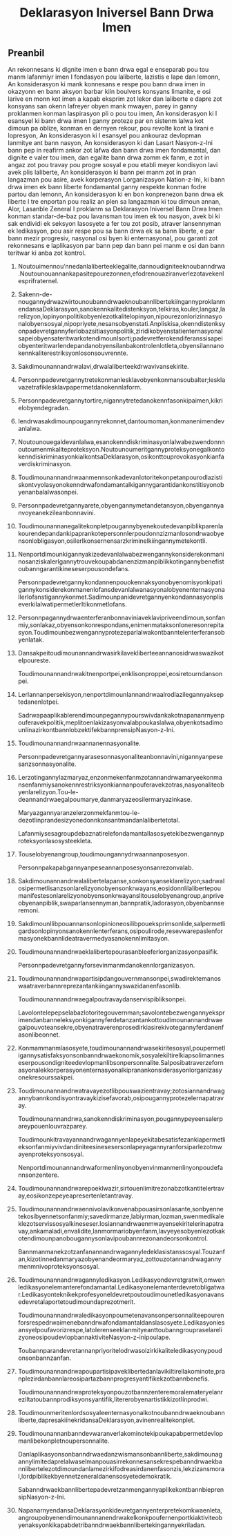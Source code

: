 <h1 align='center'>Deklarasyon Iniversel Bann Drwa Imen</h1>
<h2>Preanbil</h2>
<p>An rekonnesans ki dignite imen e bann drwa egal e enseparab pou tou manm lafanmiyr imen I fondasyon pou laliberte, lazistis e lape dan lemonn,
An konsiderasyon ki mank konnesans e respe pou bann drwa imen in okazyonn en bann aksyon barbar kiín boulvers konsyans limanite, e osi larive en monn kot imen a kapab eksprim zot lekor dan laliberte e dapre zot konsyans san okenn lafreyer obyen mank mwayen, parey in ganny proklanmen konman laspirasyon pli o pou tou imen,
An konsiderasyon ki I esansyel ki bann drwa imen I ganny proteze par en sistenm lalwa kot dimoun pa oblize, konman en dernyen rekour, pou revolte kont la tirani e lopresyon,
An konsiderasyon ki I esansyel pou ankouraz devlopman lanmitye ant bann nasyon,
An konsiderasyon ki dan Lasart Nasyon-z-Ini bann pep in reafirm ankor zot lafwa dan bann drwa imen fondamantal, dan dignite e valer tou imen, dan egalite bann drwa zomm ek fanm, e zot in angaz zot pou travay pou progre sosyal e pou etabli meyer kondisyon lavi avek plis laliberte,
An konsiderasyon ki bann pei manm zot in pran langazman pou asire, avek korperasyon Lorganizasyon Nation-z-Ini, ki bann drwa imen ek bann liberte fondamantal ganny respekte konman fodre partou dan lemonn,
An konsiderasyon ki en bon konprenezon bann drwa ek liberte I tre enportan pou realiz an plen sa langazman ki tou dimoun annan,
Alor, Lasanble Zeneral I proklanm sa Deklarasyon Iniversel Bann Drwa Imen konman standar-de-baz pou lavansman tou imen ek tou nasyon, avek bi ki sak endividi ek seksyon lasosyete a fer tou zot posib, atraver lansennyman ek ledikasyon, pou asir respe pou sa bann drwa ek sa bann liberte, e par bann mezir progresiv, nasyonal osi byen ki enternasyonal, pou garanti zot rekonnesans e laplikasyon par bann pep dan bann pei manm e osi dan bann teritwar ki anba zot kontrol.</p>
<ol>
  <li>
    <p>Noutouimennou’nnedanlaliberteeklegalite,dannoudigniteeknoubanndrwa.Noutounouannankapasitepourezonnen,efodrenouaziranverlezotavekenlesprifraternel.</p>
  </li>
  <li>
    <p>Sakenn-de-nougannydrwazwirtounoubanndrwaeknoubannlibertekiíngannyproklanmendansaDeklarasyon,sanokennkalitedistenksyon,telkiras,kouler,langaz,larelizyon,lopinyonpolitikobyenlezotkalitelopinyon,nipourezonlorizinnasyonalobyensosyal,nipopriyete,nesansobyenstati.Anpliskisa,okenndistenksyonpadevretgannyferlobazsitiasyonpolitik,ziridikobyenstatienternasyonalsapeiobyensateritwarkotendimounIsorti;padevretferokendiferanssisapeiobyenteritwarIendepandanobyensiIanbakontrolenlotleta,obyensiIannanokennkaliterestriksyonlosonsouvrennte.</p>
  </li>
  <li>
    <p>Sakdimounannandrwalavi,drwalaliberteekdrwavivansekirite.</p>
  </li>
  <li>
    <p>Personnpadevretgannytretekonmanlesklavobyenkonmansoubalter;lesklavazetrafiklesklavpapermetdanokennlaform.</p>
  </li>
  <li>
    <p>Personnpadevretgannytortire,nigannytretedanokennfasonkipaimen,kikrielobyendegradan.</p>
  </li>
  <li>
    <p>Iendrwasakdimounpougannyrekonnet,dantoumoman,konmanenimendevanlalwa.</p>
  </li>
  <li>
    <p>Noutounouegaldevanlalwa,esanokenndiskriminasyonlalwabezwendonnnoutoumenmkaliteproteksyon.NoutounoumeritgannyproteksyonegalkontokenndiskriminasyonkialkontsaDeklarasyon,osikonttouprovokasyonkianfaverdiskriminasyon.</p>
  </li>
  <li>
    <p>Toudimounannandrwaanmennsonkadevanlotoritekonpetanpourodlazistiskontvyolasyonokenndrwafondamantalkigannygarantidankonstitisyonobyenanbalalwasonpei.</p>
  </li>
  <li>
    <p>Personnpadevretgannyarete,obyengannymetandetansyon,obyengannyanvoyeanekzileanbonnavini.</p>
  </li>
  <li>
    <p>Toudimounannanegalitekonpletpougannybyenekoutedevanpiblikparenlakourendepandankipaprankotepersonnlerpoudonnzizmanlosondrwaobyensonlobligasyon,osilerIkonsernensarzkriminelkiíngannymetekontli.</p>
  </li>
  <li>
    <p>NenportdimounkigannyakizedevanlalwabezwengannykonsiderekonmaninosanziskalerIgannytrouvekoupabdanenzizmanpiblikkotingannybenefistoubanngarantikineseserpousondefans.</p>
    <p>Personnpadevretgannykondannenpouokennaksyonobyenomisyonkipatigannykonsiderekonmanenlofansdevanlalwanasyonalobyenenternasyonallerlofanstigannykonmet.SadimounpanidevretgannyenkondannasyonpliseverkilalwatipermetlerItikonmetlofans.</p>
  </li>
  <li>
    <p>Personnpagannydrwaenterferanbonnaviniaveklavipriveendimoun,sonfanmiy,sonlakaz,obyensonkonrespondans,enimenmataksonloneresonrepitasyon.Toudimounbezwengannyprotezeparlalwakontbanntelenterferansobyenlatak.</p>
  </li>
  <li>
    <p>DansakpeitoudimounannandrwasirkilavekliberteeannanosidrwaswazikoteIpoureste.</p>
    <p>Toudimounannandrwakitnenportpei,enklisonproppei,eosiretourndansonpei.</p>
  </li>
  <li>
    <p>LerIannanpersekisyon,nenportdimounIannandrwaalrodlazilegannyakseptedanenlotpei.</p>
    <p>Sadrwapaaplikablerendimounpegannypourswivdankakotnapananrnyenpouferavekpolitik,meplitoenlakizasyonvalabpoukaslalwa,obyenkotsadimounIínazirkontbannlobzektifekbannprensipNasyon-z-Ini.</p>
  </li>
  <li>
    <p>Toudimounannandrwaannanennasyonalite.</p>
    <p>Personnpadevretgannyarasesonnasyonaliteanbonnavini,nigannyanpesesanzsonnasyonalite.</p>
  </li>
  <li>
    <p>Lerzotingannylazmaryaz,enzonmekenfanmzotannandrwamaryeekonmansenfanmiysanokennrestriksyonkiannanpouferavekzotras,nasyonaliteobyenlarelizyon.Tou-le-deannandrwaegalpoumarye,danmaryazeosilermaryazinkase.</p>
    <p>Maryazgannyaranzelerzonmekfanmtou-le-dezotIínprandesizyonedonnkonsantmandanlalibertetotal.</p>
    <p>Lafanmiysesagroupdebaznatirelefondamantallasosyetekibezwengannyproteksyonlasosysteekleta.</p>
  </li>
  <li>
    <p>Touselobyenangroup,toudimoungannydrwaannanposesyon.</p>
    <p>Personnpakapabgannyanpeseannanposesyonsanrezonvalab.</p>
  </li>
  <li>
    <p>Sakdimounannandrwalalibertelapanse,sonkonsyanseklarelizyon;sadrwaIosipermetlisanzsonlarelizyonobyensonkrwayans,eosidonnlilalibertepoumanifestesonlarelizyonobyensonkrwayanslitouselobyenangroup,anpriveobyenanpiblik,swaparlansennyman,bannpratik,ladorasyon,obyenbannseremoni.</p>
  </li>
  <li>
    <p>SakdimounIlibpouannansonlopinioneosilibpoueksprimsonlide,saIpermetligardsonlopinyonsanokennlenterferans,osipoulirode,resevwarepaslenformasyonekbannlideatravermedyasanokennlimitasyon.</p>
  </li>
  <li>
    <p>Toudimounannandrwaeklalibertepourasanbleeferlorganizasyonpasifik.</p>
    <p>Personnpadevretgannyforsevinmanmdanokennlorganizasyon.</p>
  </li>
  <li>
    <p>Toudimounannandrwapartisipdangouvernmansonpei,swadirektemanoswaatraverbannreprezantankiíngannyswazidanenfasonlib.</p>
    <p>Toudimounannandrwaegalpoutravaydanservispibliksonpei.</p>
    <p>Lavolontelepepselabazlotoritegouvernman;savolontebezwengannyeksprimendanbanneleksyonkigannyferdetanzantankottoudimounannandrwaegalpouvoteansekre,obyenatraverenprosedirkiasirekivotegannyferdanenfasonlibeonnet.</p>
  </li>
  <li>
    <p>Konmammanmlasosyete,toudimounannandrwasekiritesosyal,poupermetligannysatisfaksyonsonbanndrwaekonomik,sosyalekiltirelkiapsolimanneseserpousondigniteedevlopmanlibsonpersonnalite.SaIposibatraverzefornasyonalekkorperasyonenternasyonalkipranankonsiderasyonlorganizasyonekresourssakpei.</p>
  </li>
  <li>
    <p>Toudimounannandrwatravayezotlibpouswazientravay;zotosiannandrwagannybannkondisyontravaykizisefavorab,osipougannyprotezelernapatravay.</p>
    <p>Toudimounannandrwa,sanokenndiskriminasyon,pougannypeyeensalerpareypouenlouvrazparey.</p>
    <p>Toudimounkitravayannandrwagannyenlapeyekitabesatisfezankiapermetlieksonfanmiyvivdandiniteesinesesersonlapeyagannyranforsiparlezotmwayenproteksyonsosyal.</p>
    <p>Nenportdimounannandrwaformenlinyonobyenvinmanmenlinyonpoudefannsonzentere.</p>
  </li>
  <li>
    <p>Toudimounannandrwarepoeklwazir,sirtouenlimitrezonabzotkantitelertravay,eosikonzepeyeapresertenletantravay.</p>
  </li>
  <li>
    <p>Toudimounannandrwaennivolavikonvenabpouasirsonlasante,sonbyennetekosibyennetsonfanmiy;savedirmanze,labiyrman,lozman,swenmedikaleklezotservissosyalkineseser.Iosiannandrwaenmwayensekiritelerinapatravay,ankamaladi,envalidite,lanmormariobyenfanm,lavyeyesobyenlezotkakotendimounpanobougannysonlavipoubannrezonandeorsonkontrol.</p>
    <p>Bannmanmanekzotzanfanannandrwagannyledeklasistanssosyal.Touzanfan,kizotinnedanmaryazobyenandeormaryaz,zottouzotannandrwagannymenmnivoproteksyonsosyal.</p>
  </li>
  <li>
    <p>Toudimounannandrwagannyledikasyon.Ledikasyondevretgratwit,omwenledikasyonelemanterefondamantal.Ledikasyonelemanterdevretobligatwar.Ledikasyonteknikekprofesyoneldevretpoutoudimounetledikasyonavansedevretalaportetoudimoundaprezotmerit.</p>
    <p>Toudimounannandrwaledikasyonpoumetenavansonpersonnaliteepourenforsrespedrwaimenebanndrwafondamantaldanslasosyete.Ledikasyoniesansyelpoufavorizrespe,latolerenseeklanmityeanttoubanngroupraselarelizyoneosipoudevlopbannaktiviteNasyon-z-inipoulape.</p>
    <p>Toubannparandevretannanpriyoritelodrwasoizirkikaliteledikasyonypoudonsonbannzanfan.</p>
  </li>
  <li>
    <p>Toudimounannandrwapoupartisipaveklibertedanlavikiltirellakominote,pranplezirdanbannlareosipartazbannprogresyantifikekzotbannbenefis.</p>
    <p>Toudimounannandrwaproteksyonpouzotbannzenteremoralemateryelanreziltatoubannprodiksyonsyantifik,litererobyenartistikkizotIínprodwi.</p>
  </li>
  <li>
    <p>Toudimounmeritenlordsosyaleenternasyonalkotnoubanndrwaeknoubannliberte,dapresakiínekridansaDeklarasyon,avinenrealitekonplet.</p>
  </li>
  <li>
    <p>Toudimounannanbanndevwaranverlakominotekipoukapabpermetdevlopmanlibekonpletnoupersonnalite.</p>
    <p>Danlaplikasyonsonbanndrwaedanzwismansonbannliberte,sakdimounagannylimitedaprelalwaselmanpouasirrekonnesansekrespebanndrwaekbannlibertelezotdimoundanlamezirkifodreasirdanenfasonzis,lekzizansmoral,lordpiblikekbyennetzeneraldanensosyetedemokratik.</p>
    <p>SabanndrwaekbannlibertepadevretzanmengannyaplikekontbannbieprensipNasyon-z-Ini.</p>
  </li>
  <li>
    <p>NapanarnyendansaDeklarasyonkidevretgannyenterpretekomkwaenleta,angroupobyenendimounannanendrwakelkonkpoufernenportkiaktiviteobyenaksyonkikapabdetribanndrwaekbannlibertekingannyekriladan.</p>
  </li>
</ol>